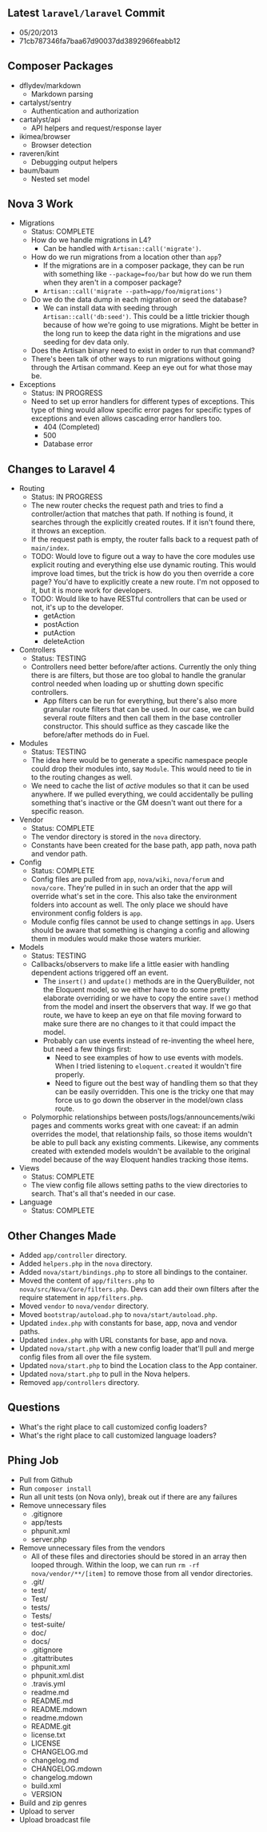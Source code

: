 ## Latest `laravel/laravel` Commit

* 05/20/2013
* 71cb787346fa7baa67d90037dd3892966feabb12

## Composer Packages

* dflydev/markdown
	* Markdown parsing
* cartalyst/sentry
	* Authentication and authorization
* cartalyst/api
	* API helpers and request/response layer
* ikimea/browser
	* Browser detection
* raveren/kint
	* Debugging output helpers
* baum/baum
	* Nested set model

## Nova 3 Work

* Migrations
	* Status: COMPLETE
	* How do we handle migrations in L4?
		* Can be handled with `Artisan::call('migrate')`.
	* How do we run migrations from a location other than `app`?
		* If the migrations are in a composer package, they can be run with something like `--package=foo/bar` but how do we run them when they aren't in a composer package?
		* `Artisan::call('migrate --path=app/foo/migrations')`
	* Do we do the data dump in each migration or seed the database?
		* We can install data with seeding through `Artisan::call('db:seed')`. This could be a little trickier though because of how we're going to use migrations. Might be better in the long run to keep the data right in the migrations and use seeding for dev data only.
	* Does the Artisan binary need to exist in order to run that command?
	* There's been talk of other ways to run migrations without going through the Artisan command. Keep an eye out for what those may be.
* Exceptions
	* Status: IN PROGRESS
	* Need to set up error handlers for different types of exceptions. This type of thing would allow specific error pages for specific types of exceptions and even allows cascading error handlers too.
		* 404 (Completed)
		* 500
		* Database error

## Changes to Laravel 4

* Routing
	* Status: IN PROGRESS
	* The new router checks the request path and tries to find a controller/action that matches that path. If nothing is found, it searches through the explicitly created routes. If it isn't found there, it throws an exception.
	* If the request path is empty, the router falls back to a request path of `main/index`.
	* TODO: Would love to figure out a way to have the core modules use explicit routing and everything else use dynamic routing. This would improve load times, but the trick is how do you then override a core page? You'd have to explicitly create a new route. I'm not opposed to it, but it is more work for developers.
	* TODO: Would like to have RESTful controllers that can be used or not, it's up to the developer.
		* getAction
		* postAction
		* putAction
		* deleteAction
* Controllers
	* Status: TESTING
	* Controllers need better before/after actions. Currently the only thing there is are filters, but those are too global to handle the granular control needed when loading up or shutting down specific controllers.
		* App filters can be run for everything, but there's also more granular route filters that can be used. In our case, we can build several route filters and then call them in the base controller constructor. This should suffice as they cascade like the before/after methods do in Fuel.
* Modules
	* Status: TESTING
	* The idea here would be to generate a specific namespace people could drop their modules into, say `Module`. This would need to tie in to the routing changes as well.
	* We need to cache the list of _active_ modules so that it can be used anywhere. If we pulled everything, we could accidentally be pulling something that's inactive or the GM doesn't want out there for a specific reason.
* Vendor
	* Status: COMPLETE
	* The vendor directory is stored in the `nova` directory.
	* Constants have been created for the base path, app path, nova path and vendor path.
* Config
	* Status: COMPLETE
	* Config files are pulled from `app`, `nova/wiki`, `nova/forum` and `nova/core`. They're pulled in in such an order that the app will override what's set in the core. This also take the environment folders into account as well. The only place we should have environment config folders is `app`.
	* Module config files cannot be used to change settings in `app`. Users should be aware that something is changing a config and allowing them in modules would make those waters murkier.
* Models
	* Status: TESTING
	* Callbacks/observers to make life a little easier with handling dependent actions triggered off an event.
		* The `insert()` and `update()` methods are in the QueryBuilder, not the Eloquent model, so we either have to do some pretty elaborate overriding or we have to copy the entire `save()` method from the model and insert the observers that way. If we go that route, we have to keep an eye on that file moving forward to make sure there are no changes to it that could impact the model.
		* Probably can use events instead of re-inventing the wheel here, but need a few things first:
			* Need to see examples of how to use events with models. When I tried listening to `eloquent.created` it wouldn't fire properly.
			* Need to figure out the best way of handling them so that they can be easily overridden. This one is the tricky one that may force us to go down the observer in the model/own class route.
	* Polymorphic relationships between posts/logs/announcements/wiki pages and comments works great with one caveat: if an admin overrides the model, that relationship fails, so those items wouldn't be able to pull back any existing comments. Likewise, any comments created with extended models wouldn't be available to the original model because of the way Eloquent handles tracking those items.
* Views
	* Status: COMPLETE
	* The view config file allows setting paths to the view directories to search. That's all that's needed in our case.
* Language
	* Status: COMPLETE

## Other Changes Made

* Added `app/controller` directory.
* Added `helpers.php` in the `nova` directory.
* Added `nova/start/bindings.php` to store all bindings to the container.
* Moved the content of `app/filters.php` to `nova/src/Nova/Core/filters.php`. Devs can add their own filters after the require statement in `app/filters.php`.
* Moved `vendor` to `nova/vendor` directory.
* Moved `bootstrap/autoload.php` to `nova/start/autoload.php`.
* Updated `index.php` with constants for base, app, nova and vendor paths.
* Updated `index.php` with URL constants for base, app and nova.
* Updated `nova/start.php` with a new config loader that'll pull and merge config files from all over the file system.
* Updated `nova/start.php` to bind the Location class to the App container.
* Updated `nova/start.php` to pull in the Nova helpers.
* Removed `app/controllers` directory.

## Questions

* What's the right place to call customized config loaders?
* What's the right place to call customized language loaders?

## Phing Job

* Pull from Github
* Run `composer install`
* Run all unit tests (on Nova only), break out if there are any failures
* Remove unnecessary files
	* .gitignore
	* app/tests
	* phpunit.xml
	* server.php
* Remove unnecessary files from the vendors
	* All of these files and directories should be stored in an array then looped through. Within the loop, we can run `rm -rf nova/vendor/**/[item]` to remove those from all vendor directories.
	* .git/
	* test/
	* Test/
	* tests/
	* Tests/
	* test-suite/
	* doc/
	* docs/
	* .gitignore
	* .gitattributes
	* phpunit.xml
	* phpunit.xml.dist
	* .travis.yml
	* readme.md
	* README.md
	* README.mdown
	* readme.mdown
	* README.git
	* license.txt
	* LICENSE
	* CHANGELOG.md
	* changelog.md
	* CHANGELOG.mdown
	* changelog.mdown
	* build.xml
	* VERSION
* Build and zip genres
* Upload to server
* Upload broadcast file